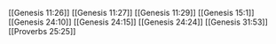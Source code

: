 [[Genesis 11:26]]
[[Genesis 11:27]]
[[Genesis 11:29]]
[[Genesis 15:1]]
[[Genesis 24:10]]
[[Genesis 24:15]]
[[Genesis 24:24]]
[[Genesis 31:53]]
[[Proverbs 25:25]]
